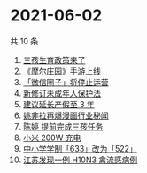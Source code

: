 # 2021-06-02

共 10 条

<!-- BEGIN -->
<!-- 最后更新时间 Wed Jun 02 2021 01:17:35 GMT+0800 (China Standard Time) -->

1. [三孩生育政策来了](https://www.zhihu.com/search?q=三孩政策)
2. [《摩尔庄园》手游上线](https://www.zhihu.com/search?q=摩尔庄园)
3. [「微信圈子」将停止运营](https://www.zhihu.com/search?q=微信圈子)
4. [新修订未成年人保护法](https://www.zhihu.com/search?q=未成年人保护法)
5. [建议延长产假至 3 年](https://www.zhihu.com/search?q=延长产假)
6. [姚非拉再爆漫画行业秘闻](https://www.zhihu.com/search?q=姚非拉)
7. [陈婷 提前完成三孩任务](https://www.zhihu.com/search?q=张艺谋太太)
8. [小米 200W 充电](https://www.zhihu.com/search?q=小米电池)
9. [中小学学制「633」改为「522」](https://www.zhihu.com/search?q=中小学)
10. [江苏发现一例 H10N3 禽流感病例](https://www.zhihu.com/search?q=江苏禽流感)

<!-- END -->
